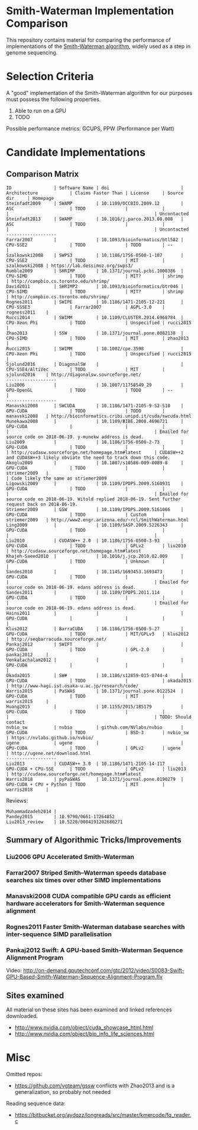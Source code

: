 Smith-Waterman Implementation Comparison
==========================================

This repository contains material for comparing the performance of
implementations of the [Smith-Waterman
algorithm](https://en.wikipedia.org/wiki/Smith%E2%80%93Waterman_algorithm),
widely used as a step in genome sequencing.



Selection Criteria
==========================================

A "good" implementation of the Smith-Waterman algorithm for our purposes must
possess the following properties.

  1. Able to run on a GPU
  2. TODO

Possible performance metrics: GCUPS, PPW (Performance per Watt)


Candidate Implementations
==========================================

Comparison Matrix
-----------------

    ID                | Software Name | doi                           | Architecture            | Claims Faster Than | License     | Source dir     | Homepage
    Steinfadt2009     | SWAMP         | 10.1109/OCCBIO.2009.12        | ASC                     | TODO               |             |                |                                                       | Uncontacted
    Steinfadt2013     | SWAMP         | 10.1016/j.parco.2013.08.008   | ASC                     | TODO               |             |                |                                                       | Uncontacted
    -------------------
    Farrar2007        |               | 10.1093/bioinformatics/btl582 | CPU-SSE2                | TODO               | TODO        | --             |
    Szalkowski2008    | SWPS3         | 10.1186/1756-0500-1-107       | CPU-SSE2                | TODO               | MIT         | szalkowski2008 | https://lab.dessimoz.org/swps3/
    Rumble2009        | SHRIMP        | 10.1371/journal.pcbi.1000386  | CPU-SIMD                | TODO               | MIT?        | shrimp         | http://compbio.cs.toronto.edu/shrimp/
    David2011         | SHRIMP2       | 10.1093/bioinformatics/btr046 | CPU-SIMD                | TODO               | MIT?        | shrimp         | http://compbio.cs.toronto.edu/shrimp/
    Rognes2011        | SWIPE         | 10.1186/1471-2105-12-221      | CPU-SSSE3               | Farrar2007         | AGPL-3.0    | rogness2011    |
    Rucci2014         | SWIMM         | 10.1109/CLUSTER.2014.6968784  | CPU-Xeon Phi            | TODO               | Unspecified | rucci2015      |
    Zhao2013          | SSW           | 10.1371/journal.pone.0082138  | CPU-SIMD                | TODO               | MIT         | zhao2013       |
    Rucci2015         | SWIMM         | 10.1002/cpe.3598              | CPU-Xeon Phi            | TODO               | Unspecified | rucci2015      |
    Sjolund2016       | DiagonalSW    |                               | CPU-SSE4/AltiVec        | TODO               | MIT         | sjolund2016    | http://diagonalsw.sourceforge.net/
    -------------------    
    Liu2006           |               | 10.1007/11758549_29           | GPU-OpenGL              | TODO               | TODO        | --             |
    -------------------     
    Manavski2008      | SWCUDA        | 10.1186/1471-2105-9-S2-S10    | GPU-CUDA                | TODO               | TODO        | manavski2008   | http://bioinformatics.cribi.unipd.it/cuda/swcuda.html
    Munekawa2008      |               | 10.1109/BIBE.2008.4696721     | GPU-CUDA                |                    |             |                |                                                       | Emailed for source code on 2018-06-19. y-munekw address is dead.
    Liu2009           |               | 10.1186/1756-0500-2-73        | GPU-CUDA                | TODO               |             |                | http://cudasw.sourceforge.net/homepage.htm#latest     | CUDASW++2 and CUDASW++3 likely obviate the need to track down this code.
    Akoglu2009        |               | 10.1007/s10586-009-0089-8     | GPU-CUDA                | TODO               |             | striemer2009   |                                                       | Code likely the same as striemer2009
    Ligowski2009      |               | 10.1109/IPDPS.2009.5160931    | GPU-CUDA                | TODO               |             |                |                                                       | Emailed for source code on 2018-06-19. Witold replied 2018-06-19. Sent further request back on 2018-06-19.
    Striemer2009      | GSW           | 10.1109/IPDPS.2009.5161066    | GPU-CUDA                | TODO               | Custom      | striemer2009   | http://www2.engr.arizona.edu/~rcl/SmithWaterman.html
    Ling2009          |               | 10.1109/SASP.2009.5226343     | GPU-CUDA                | TODO               |             |                |                                                       |
    Liu2010           | CUDASW++ 2.0  | 10.1186/1756-0500-3-93        | GPU-CUDA                | TODO               | GPLv2       | liu2010        | http://cudasw.sourceforge.net/homepage.htm#latest
    Khajeh-Saeed2010  |               | 10.1016/j.jcp.2010.02.009     | GPU-CUDA                | TODO               | Unknown     |                |
    Sandes2010        |               | 10.1145/1693453.1693473       | GPU-CUDA                | TODO               |             |                |                                                       | Emailed for source code on 2018-06-19. edans address is dead.
    Sandes2011        |               | 10.1109/IPDPS.2011.114        | GPU-CUDA                | TODO               |             |                |                                                       | Emailed for source code on 2018-06-19. edans address is dead.
    Hains2011         |               |                               | GPU-CUDA                |                    |             |                |
    Klus2012          | BarraCUDA     | 10.1186/1756-0500-5-27        | GPU-CUDA                | TODO               | MIT/GPLv3   | klus2012       | http://seqbarracuda.sourceforge.net/
    Pankaj2012        | SWIFT         |                               | GPU-CUDA                | TODO               | GPL-2.0     | pankaj2012     |
    Venkatachalam2012 |               |                               | GPU-CUDA                |                    |             |                |
    Okada2015         | SW#           | 10.1186/s12859-015-0744-4     | GPU-CUDA                | TODO               |             | okada2015      | http://www-hagi.ist.osaka-u.ac.jp/research/code/
    Warris2015        | PaSWAS        | 10.1371/journal.pone.0122524  | GPU-CUDA                | TODO               | MIT         | warris2015     |
    Huang2015         |               | 10.1155/2015/185179           | GPU-CUDA                | TODO               |             |                |                                                       | TODO: Should contact
    nvbio_sw          | nvbio         | github.com/NVlabs/nvbio       | GPU-CUDA                | TODO               | BSD-3       | nvbio_sw       | https://nvlabs.github.io/nvbio/
    ugene             | ugene         |                               | GPU-CUDA                | TODO               | GPLv2       | ugene          | http://ugene.net/download.html
    -------------------    
    Liu2013           | CUDASW++ 3.0  | 10.1186/1471-2105-14-117      | GPU-CUDA + CPU-SSE      | TODO               | GPLv2       | liu2013        | http://cudasw.sourceforge.net/homepage.htm#latest
    Warris2018        | pyPaSWAS      | 10.1371/journal.pone.0190279  | GPU-CUDA + CPU + Python | TODO               | MIT         | warris2018     |


Reviews:

    Muhammadzadeh2014 | 
    Pandey2015        | 10.9790/0661-17264852
    Liu2013_review    | 10.5220/0004191202680271

Summary of Algorithmic Tricks/Improvements
------------------------------------------

### Liu2006 **GPU Accelerated Smith-Waterman**

### Farrar2007 **Striped Smith–Waterman speeds database searches six times over other SIMD implementations**

### Manavski2008 **CUDA compatible GPU cards as efficient hardware accelerators for Smith-Waterman sequence alignment**

### Rognes2011 **Faster Smith-Waterman database searches with inter-sequence SIMD parallelisation**

### Pankaj2012 **Swift: A GPU-based Smith-Waterman Sequence Alignment Program**

  Video: http://on-demand.gputechconf.com/gtc/2012/video/S0083-Swift-GPU-Based-Smith-Waterman-Sequence-Alignment-Program.flv



Sites examined
--------------

All material on these sites has been examined and linked references downloaded.

 * http://www.nvidia.com/object/cuda_showcase_html.html
 * http://www.nvidia.com/object/bio_info_life_sciences.html


Misc
==========================================

Omitted repos:

 * https://github.com/vgteam/gssw conflicts with Zhao2013 and is a generalization, so probably not needed

Reading sequence data:

 * https://bitbucket.org/aydozz/longreads/src/master/kmercode/fq_reader.c